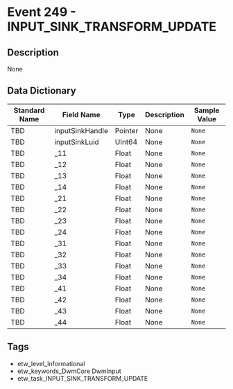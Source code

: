 # Event 249 - INPUT_SINK_TRANSFORM_UPDATE

## Description
None

## Data Dictionary
|Standard Name|Field Name|Type|Description|Sample Value|
|---|---|---|---|---|
|TBD|inputSinkHandle|Pointer|None|`None`|
|TBD|inputSinkLuid|UInt64|None|`None`|
|TBD|_11|Float|None|`None`|
|TBD|_12|Float|None|`None`|
|TBD|_13|Float|None|`None`|
|TBD|_14|Float|None|`None`|
|TBD|_21|Float|None|`None`|
|TBD|_22|Float|None|`None`|
|TBD|_23|Float|None|`None`|
|TBD|_24|Float|None|`None`|
|TBD|_31|Float|None|`None`|
|TBD|_32|Float|None|`None`|
|TBD|_33|Float|None|`None`|
|TBD|_34|Float|None|`None`|
|TBD|_41|Float|None|`None`|
|TBD|_42|Float|None|`None`|
|TBD|_43|Float|None|`None`|
|TBD|_44|Float|None|`None`|

## Tags
* etw_level_Informational
* etw_keywords_DwmCore DwmInput
* etw_task_INPUT_SINK_TRANSFORM_UPDATE